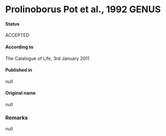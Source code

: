 # Prolinoborus Pot et al., 1992 GENUS

#### Status
ACCEPTED

#### According to
The Catalogue of Life, 3rd January 2011

#### Published in
null

#### Original name
null

### Remarks
null